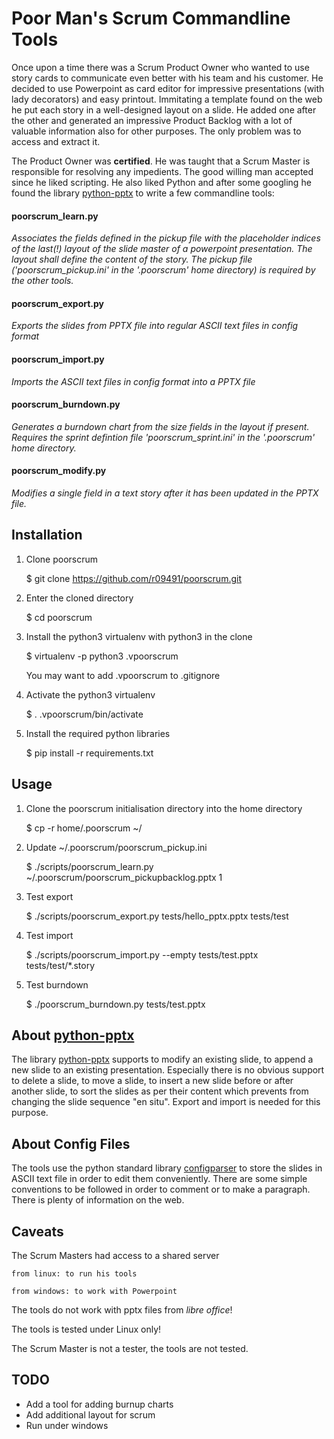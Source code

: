 # Poor Man's Scrum Commandline Tools

Once upon a time there was a Scrum Product Owner who wanted to use
story cards to communicate even better with his team and his
customer. He decided to use Powerpoint as card editor for impressive
presentations (with lady decorators) and easy printout. Immitating a
template found on the web he put each story in a well-designed layout
on a slide. He added one after the other and generated an impressive
Product Backlog with a lot of valuable information also for other
purposes. The only problem was to access and extract it.

The Product Owner was **certified**. He was taught that a Scrum Master is
responsible for resolving any impedients. The good willing man accepted since
he liked scripting. He also liked Python and after some googling he found the
library [python-pptx](github.com/scanny/python-pptx) to write a few
commandline tools:

#### poorscrum_learn.py

_Associates the fields defined in the pickup file with the placeholder
indices of the last(!) layout of the slide master of a powerpoint
presentation. The layout shall define the content of the story. The
pickup file ('poorscrum_pickup.ini' in the '.poorscrum' home
directory) is required by the other tools._

#### poorscrum_export.py

_Exports the slides from PPTX file into regular ASCII text files in
config format_

#### poorscrum_import.py

_Imports the ASCII text files in config format into a PPTX file_
  
#### poorscrum_burndown.py

_Generates a burndown chart from the size fields in the layout if
present. Requires the sprint defintion file 'poorscrum_sprint.ini' in
the '.poorscrum' home directory._

#### poorscrum_modify.py

_Modifies a single field in a text story after it has been updated in the PPTX
file._


## Installation

1. Clone poorscrum

   $ git clone https://github.com/r09491/poorscrum.git

2. Enter the cloned directory

   $ cd poorscrum

3. Install the python3 virtualenv with python3 in the clone

   $ virtualenv -p python3 .vpoorscrum

   You may want to add .vpoorscrum to .gitignore

4. Activate the python3 virtualenv

   $ . .vpoorscrum/bin/activate

5. Install the required python libraries

   $ pip install -r requirements.txt

## Usage

1. Clone the poorscrum initialisation directory into the home directory

   $ cp -r home/.poorscrum ~/

2. Update ~/.poorscrum/poorscrum_pickup.ini

   $ ./scripts/poorscrum_learn.py ~/.poorscrum/poorscrum_pickupbacklog.pptx 1

3. Test export

   $ ./scripts/poorscrum_export.py tests/hello_pptx.pptx tests/test

4. Test import

   $ ./scripts/poorscrum_import.py --empty tests/test.pptx tests/test/*.story

5. Test burndown

    $ ./poorscrum_burndown.py tests/test.pptx


## About [python-pptx](github.com/scanny/python-pptx)

The library [python-pptx](github.com/scanny/python-pptx) supports to modify an
existing slide, to append a new slide to an existing presentation. Especially
there is no obvious support to delete a slide, to move a slide, to insert a
new slide before or after another slide, to sort the slides as per their
content which prevents from changing the slide sequence "en situ". Export and
import is needed for this purpose.


## About Config Files

The tools use the python standard library
[configparser](https://docs.python.org/3/library/configparser.html) to store
the slides in ASCII text file in order to edit them conveniently. There are
some simple conventions to be followed in order to comment or to make a
paragraph. There is plenty of information on the web.


## Caveats

The Scrum Masters had access to a shared server

    from linux: to run his tools
    
    from windows: to work with Powerpoint


The tools do not work with pptx files from _libre office_!

The tools is tested under Linux only!

The Scrum Master is not a tester, the tools are not tested.


## TODO

* Add a tool for adding burnup charts
* Add additional layout for scrum
* Run under windows

